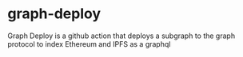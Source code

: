 # graph-deploy

Graph Deploy is a github action that deploys a subgraph to the graph protocol to index Ethereum and IPFS as a graphql
